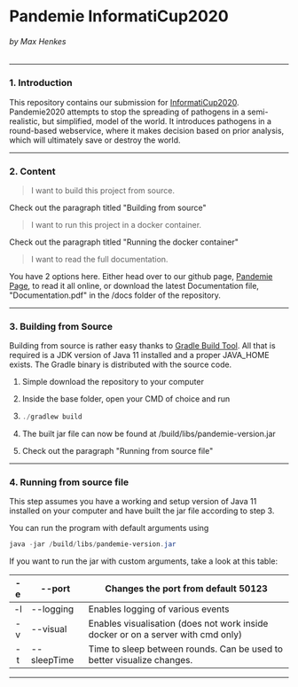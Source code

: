 # Pandemie InformatiCup2020

###### by Max Henkes

---

### 1. Introduction

This repository contains our submission for [InformatiCup2020](https://github.com/informatiCup/informatiCup2020). Pandemie2020 attempts to stop the spreading of pathogens in a semi-realistic, but simplified, model of the world. It introduces pathogens in a round-based webservice, where it makes decision based on prior analysis, which will ultimately save or destroy the world.

---





### 2. Content

> I want to build this project from source.

Check out the paragraph titled "Building from source"

> I want to run this project in a docker container.

Check out the paragraph titled "Running the docker container"

> I want to read the full documentation.

You have 2 options here. Either head over to our github page, [Pandemie Page](https://creepershift.github.io/Pandemie/), to read it all online, or download the latest Documentation file, "Documentation.pdf" in the /docs folder of the repository.

---





### 3. Building from Source

Building from source is rather easy thanks to [Gradle Build Tool](https://gradle.org/). All that is required is  a JDK version of Java 11 installed and a proper JAVA_HOME exists. The Gradle binary is distributed with the source code.

1. Simple download the repository to your computer

2. Inside the base folder, open your CMD of choice and run

3. ```powershell
   ./gradlew build
   ```

4. 
   The built jar file can now be found at /build/libs/pandemie-version.jar

5. Check out the paragraph "Running from source file"

---





### 4. Running from source file

This step assumes you have a working and setup version of Java 11 installed on your computer and have built the jar file according to step 3.

You can run the program with default arguments using

```powershell
java -jar /build/libs/pandemie-version.jar
```

If you want to run the jar with custom arguments, take a look at this table:

| -e <number> | --port <number>      | Changes the port from default 50123                                              |
|:-----------:| -------------------- | -------------------------------------------------------------------------------- |
| -l          | --logging            | Enables logging of various events                                                |
| -v          | --visual             | Enables visualisation (does not work inside docker or on a server with cmd only) |
| -t <number> | --sleepTime <number> | Time to sleep between rounds. Can be used to better visualize changes.           |

---




